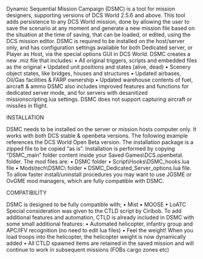 Dynamic Sequential Mission Campaign (DSMC) is a tool for mission designers, supporting versions of DCS World 2.5.6 and above. This tool adds persistence to any DCS World mission, done by allowing the user to save the scenario at any moment and generate a new mission file based on the situation at the time of saving, that can be loaded, or edited, using the DCS mission editor. DSMC is required to be installed on the host/server only, and has configuration settings available for both Dedicated server, or Player as Host, via the special options GUI in DCS World.
DSMC creates a new .miz file that includes:
•	All original triggers, scripts and embedded files as the original 
•	Updated unit positions and states (alive, dead)
•	Scenery object states, like bridges, houses and structures
•	Updated airbases, Oil/Gas facilities & FARP ownership
•	Updated warehouse contents of fuel, aircraft & ammo
DSMC also includes improved features and functions for dedicated server mode, and for servers with desanitized missionscripting.lua settings.
DSMC does not support capturing aircraft or missiles in flight.


INSTALLATION

DSMC needs to be installed on the server or mission hosts computer only. It works with both DCS stable & openbeta versions. The following example references the DCS World Open Beta version.
The installation package is a zipped file to be copied “as is”. Installation is performed by copying “DSMC_main” folder content inside your Saved Games\DCS.openbeta\ folder. The mod files are:
•	DSMC folder
•	Script\Hooks\DSMC_hooks.lua file
•	Mods\tech\DSMC\ folder
•	DSMC_Dedicated_Server_options.lua file.
To allow faster install/uninstall procedures you may want to use JGSME or OvGME mod managers, which are fully compatible with DSMC.


COMPATIBILITY

DSMC is designed to be fully compatible with; 
•	Mist
•	MOOSE
•	LoATC
Special consideration was given to the CTLD script by Ciribob. To add additional features and automation, CTLD is already included in DSMC with some small additional features:
•	Automated helicopter, infantry group and APC/IFV recognition (no need to edit lua files)
•	Feel the weight! When you load troops into the helicopter, the helicopter weight is now dynamically added
•	All CTLD spawned items are retained in the saved mission and will continue to work in subsequent missions (FOBs cargo zones etc)
